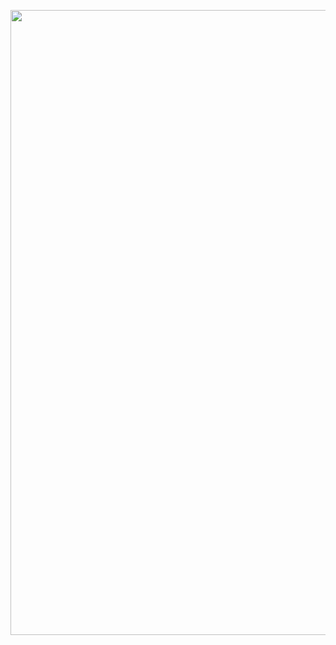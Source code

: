 <p align="center">
    <img width="1000" src="https://github-readme-stats.vercel.app/api?username=akimbo7&theme=radical&show_icons=true">
</p>
